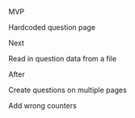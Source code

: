 MVP

Hardcoded question page

Next

Read in question data from a file

After

Create questions on multiple pages

Add wrong counters